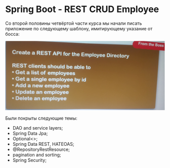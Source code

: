 # Spring Boot - REST CRUD Employee

Со второй половины четвёртой части курса мы начали писать приложение по следующему шаблону,
имитирующему указание от босса:

![img.jpg](img.jpg)

Были покрыты следующие темы:
- DAO and service layers;
- Spring Data Jpa;
- Optional<>;
- Spring Data REST, HATEOAS;
- @RepositoryRestResource;
- pagination and sorting;
- Spring Security;